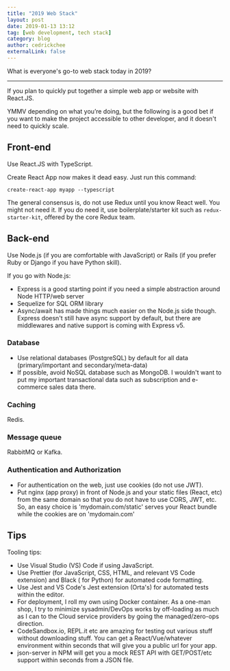 ```yaml
---
title: "2019 Web Stack"
layout: post
date: 2019-01-13 13:12
tag: [web development, tech stack]
category: blog
author: cedrickchee
externalLink: false
---
```


What is everyone's go-to web stack today in 2019?

---

If you plan to quickly put together a simple web app or website with React.JS.

YMMV depending on what you’re doing, but the following is a good bet if you want to make the project accessible to other developer, and it doesn't need to quickly scale.

## Front-end

Use React.JS with TypeScript.

Create React App now makes it dead easy. Just run this command:

`create-react-app myapp --typescript`

The general consensus is, do not use Redux until you know React well. You might not need it. If you do need it, use boilerplate/starter kit such as `redux-starter-kit`, offered by the core Redux team.

## Back-end

Use Node.js (if you are comfortable with JavaScript) or Rails (if you prefer Ruby or Django if you have Python skill).

If you go with Node.js:
- Express is a good starting point if you need a simple abstraction around Node HTTP/web server
- Sequelize for SQL ORM library
- Async/await has made things much easier on the Node.js side though. Express doesn't still have async support by default, but there are middlewares and native support is coming with Express v5.

### Database

- Use relational databases (PostgreSQL) by default for all data (primary/important and secondary/meta-data)
- If possible, avoid NoSQL database such as MongoDB. I wouldn't want to put my important transactional data such as subscription and e-commerce sales data there.

### Caching

Redis.

### Message queue

RabbitMQ or Kafka.

### Authentication and Authorization

- For authentication on the web, just use cookies (do not use JWT).
- Put nginx (app proxy) in front of Node.js and your static files (React, etc) from the same domain so that you do not have to use CORS, JWT, etc. So, an easy choice is 'mydomain.com/static' serves your React bundle while the cookies are on 'mydomain.com'

## Tips

Tooling tips:
- Use Visual Studio (VS) Code if using JavaScript.
- Use Prettier (for JavaScript, CSS, HTML, and relevant VS Code extension) and Black ( for Python) for automated code formatting.
- Use Jest and VS Code's Jest extension (Orta's) for automated tests within the editor.
- For deployment, I roll my own using Docker container. As a one-man shop, I try to minimize sysadmin/DevOps works by off-loading as much as I can to the Cloud service providers by going the managed/zero-ops direction.
- CodeSandbox.io, REPL.it etc are amazing for testing out various stuff without downloading stuff. You can get a React/Vue/whatever environment within seconds that will give you a public url for your app.
- json-server in NPM will get you a mock REST API with GET/POST/etc support within seconds from a JSON file.

